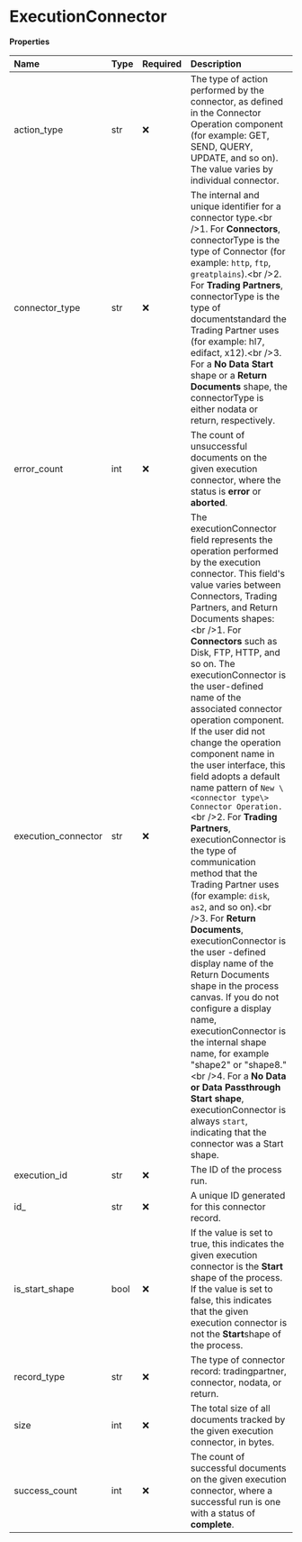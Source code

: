 # ExecutionConnector

**Properties**

| Name                | Type | Required | Description                                                                                                                                                                                                                                                                                                                                                                                                                                                                                                                                                                                                                                                                                                                                                                                                                                                                                                                                                                                                                                                                                                                        |
| :------------------ | :--- | :------- | :--------------------------------------------------------------------------------------------------------------------------------------------------------------------------------------------------------------------------------------------------------------------------------------------------------------------------------------------------------------------------------------------------------------------------------------------------------------------------------------------------------------------------------------------------------------------------------------------------------------------------------------------------------------------------------------------------------------------------------------------------------------------------------------------------------------------------------------------------------------------------------------------------------------------------------------------------------------------------------------------------------------------------------------------------------------------------------------------------------------------------------- |
| action_type         | str  | ❌       | The type of action performed by the connector, as defined in the Connector Operation component \(for example: GET, SEND, QUERY, UPDATE, and so on\). The value varies by individual connector.                                                                                                                                                                                                                                                                                                                                                                                                                                                                                                                                                                                                                                                                                                                                                                                                                                                                                                                                     |
| connector_type      | str  | ❌       | The internal and unique identifier for a connector type.\<br /\>1. For **Connectors**, connectorType is the type of Connector \(for example: `http`, `ftp`, `greatplains`\).\<br /\>2. For **Trading Partners**, connectorType is the type of documentstandard the Trading Partner uses \(for example: hl7, edifact, x12\).\<br /\>3. For a **No Data Start** shape or a **Return Documents** shape, the connectorType is either nodata or return, respectively.                                                                                                                                                                                                                                                                                                                                                                                                                                                                                                                                                                                                                                                                   |
| error_count         | int  | ❌       | The count of unsuccessful documents on the given execution connector, where the status is **error** or **aborted**.                                                                                                                                                                                                                                                                                                                                                                                                                                                                                                                                                                                                                                                                                                                                                                                                                                                                                                                                                                                                                |
| execution_connector | str  | ❌       | The executionConnector field represents the operation performed by the execution connector. This field's value varies between Connectors, Trading Partners, and Return Documents shapes:\<br /\>1. For **Connectors** such as Disk, FTP, HTTP, and so on. The executionConnector is the user-defined name of the associated connector operation component. If the user did not change the operation component name in the user interface, this field adopts a default name pattern of `New \<connector type\> Connector Operation.`\<br /\>2. For **Trading Partners**, executionConnector is the type of communication method that the Trading Partner uses \(for example: `disk`, `as2`, and so on\).\<br /\>3. For **Return Documents**, executionConnector is the user -defined display name of the Return Documents shape in the process canvas. If you do not configure a display name, executionConnector is the internal shape name, for example "shape2" or "shape8."\<br /\>4. For a **No Data or Data Passthrough Start shape**, executionConnector is always `start`, indicating that the connector was a Start shape. |
| execution_id        | str  | ❌       | The ID of the process run.                                                                                                                                                                                                                                                                                                                                                                                                                                                                                                                                                                                                                                                                                                                                                                                                                                                                                                                                                                                                                                                                                                         |
| id\_                | str  | ❌       | A unique ID generated for this connector record.                                                                                                                                                                                                                                                                                                                                                                                                                                                                                                                                                                                                                                                                                                                                                                                                                                                                                                                                                                                                                                                                                   |
| is_start_shape      | bool | ❌       | If the value is set to true, this indicates the given execution connector is the **Start** shape of the process. If the value is set to false, this indicates that the given execution connector is not the **Start**shape of the process.                                                                                                                                                                                                                                                                                                                                                                                                                                                                                                                                                                                                                                                                                                                                                                                                                                                                                         |
| record_type         | str  | ❌       | The type of connector record: tradingpartner, connector, nodata, or return.                                                                                                                                                                                                                                                                                                                                                                                                                                                                                                                                                                                                                                                                                                                                                                                                                                                                                                                                                                                                                                                        |
| size                | int  | ❌       | The total size of all documents tracked by the given execution connector, in bytes.                                                                                                                                                                                                                                                                                                                                                                                                                                                                                                                                                                                                                                                                                                                                                                                                                                                                                                                                                                                                                                                |
| success_count       | int  | ❌       | The count of successful documents on the given execution connector, where a successful run is one with a status of **complete**.                                                                                                                                                                                                                                                                                                                                                                                                                                                                                                                                                                                                                                                                                                                                                                                                                                                                                                                                                                                                   |

